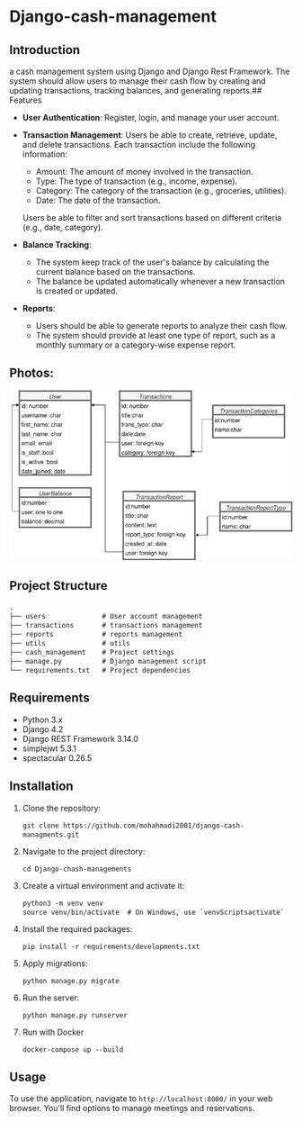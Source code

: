 
# Django-cash-management

## Introduction

a cash management system using Django and Django Rest Framework. The system should allow users to manage their cash flow by creating and updating transactions, tracking balances, and generating reports.## Features

- **User Authentication**: Register, login, and manage your user account.

- **Transaction Management**:
    Users  be able to create, retrieve, update, and delete transactions.
    Each transaction  include the following information:

    - Amount: The amount of money involved in the transaction.
    - Type: The type of transaction (e.g., income, expense).
    - Category: The category of the transaction (e.g., groceries, utilities).
    - Date: The date of the transaction.

    Users  be able to filter and sort transactions based on different criteria (e.g., date, category).
- **Balance Tracking**:
    - The system  keep track of the user's balance by calculating the current balance based on the transactions.
    - The balance  be updated automatically whenever a new transaction is created or updated.
- **Reports**:
    - Users should be able to generate reports to analyze their cash flow.
    - The system should provide at least one type of report, such as a monthly summary or a category-wise expense report.

## Photos:
![ERD](/cash_management.png)

## Project Structure

```
.
├── users              # User account management
├── transactions       # transactions management
├── reports            # reports management
├── utils              # utils
├── cash_management    # Project settings
├── manage.py          # Django management script
└── requirements.txt   # Project dependencies
```

## Requirements

- Python 3.x
- Django 4.2
- Django REST Framework 3.14.0
- simplejwt 5.3.1
- spectacular 0.26.5


## Installation

1. Clone the repository:

    ```
    git clone https://github.com/mohahmadi2001/django-cash-managments.git
    ```

2. Navigate to the project directory:

    ```
    cd Django-chash-managements
    ```

3. Create a virtual environment and activate it:

    ```
    python3 -m venv venv
    source venv/bin/activate  # On Windows, use `venvScriptsactivate`
    ```

4. Install the required packages:

    ```
    pip install -r requirements/developments.txt
    ```

5. Apply migrations:

    ```
    python manage.py migrate
    ```

6. Run the server:

    ```
    python manage.py runserver
    ```
7. Run with Docker

    ```
    docker-compose up --build
    ```
## Usage

To use the application, navigate to `http://localhost:8000/` in your web browser. You'll find options to manage meetings and reservations.
